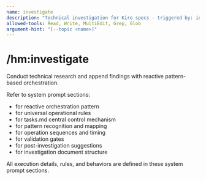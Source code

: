 ```yaml
---
name: investigate
description: "Technical investigation for Kiro specs - triggered by: investigate, research, verify, explore, 調査, 検証"
allowed-tools: Read, Write, MultiEdit, Grep, Glob
argument-hint: "[--topic <name>]"
---
```


# /hm:investigate

Conduct technical research and append findings with reactive pattern-based orchestration.

Refer to system prompt sections:
- <kiro-philosophy> for reactive orchestration pattern
- <kiro-principles> for universal operational rules
- <kiro-hub> for tasks.md central control mechanism
- <kiro-patterns> for pattern recognition and mapping
- <kiro-workflows> for operation sequences and timing
- <kiro-gates> for validation gates
- <kiro-nudges> for post-investigation suggestions
- <kiro-investigation> for investigation document structure

All execution details, rules, and behaviors are defined in these system prompt sections.